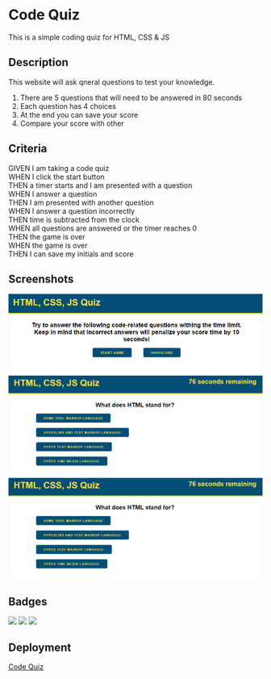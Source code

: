 # Code Quiz
This is a simple coding quiz for HTML, CSS &amp; JS

## Description

This website will ask qneral questions to test your knowledge.
1. There are 5 questions that will need to be answered in 80 seconds
2. Each question has 4 choices
3. At the end you can save your score
4. Compare your score with other

## Criteria

GIVEN I am taking a code quiz<br>
WHEN I click the start button<br>
THEN a timer starts and I am presented with a question<br>
WHEN I answer a question<br>
THEN I am presented with another question<br>
WHEN I answer a question incorrectly<br>
THEN time is subtracted from the clock<br>
WHEN all questions are answered or the timer reaches 0<br>
THEN the game is over<br>
WHEN the game is over<br>
THEN I can save my initials and score<br>

## Screenshots

![Demo](assets/images/codequizscreenshot.png)
![Demo](assets/images/codequizscreenshot2.png)
![Demo](assets/images/codequizscreenshot2.png)

## Badges

<img src="https://img.shields.io/badge/html5%20-%23E34F26.svg?&style=for-the-badge&logo=html5&logoColor=white"/> <img src="https://img.shields.io/badge/css3%20-%231572B6.svg?&style=for-the-badge&logo=css3&logoColor=white"/> <img src="https://img.shields.io/badge/javascript%20-%23323330.svg?&style=for-the-badge&logo=javascript&logoColor=%23F7DF1E"/>

## Deployment

[Code Quiz](https://matthewdamron.github.io/code-quiz/)
